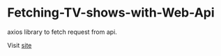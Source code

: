 # Fetching-TV-shows-with-Web-Api
 axios  library to fetch request from api.

Visit <a href='https://tenzind12.github.io/Fetching-TV-shows-with-Web-Api/' >site</a>
